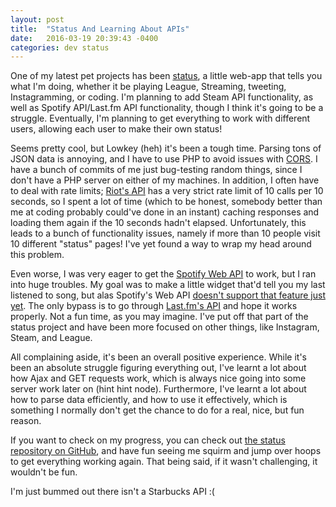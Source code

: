 ```yaml
---
layout: post
title:  "Status And Learning About APIs"
date:   2016-03-19 20:39:43 -0400
categories: dev status
---
```


One of my latest pet projects has been [status](http://matthewwang.me/status), a little web-app that tells you what I'm doing, whether it be playing League, Streaming, tweeting, Instagramming, or coding. I'm planning to add Steam API functionality, as well as Spotify API/Last.fm API functionality, though I think it's going to be a struggle. Eventually, I'm planning to get everything to work with different users, allowing each user to make their own status!

Seems pretty cool, but Lowkey (heh) it's been a tough time. Parsing tons of JSON data is annoying, and I have to use PHP to avoid issues with [CORS](https://developer.mozilla.org/en-US/docs/Web/HTTP/Access_control_CORS). I have a bunch of commits of me just bug-testing random things, since I don't have a PHP server on either of my machines. In addition, I often have to deal with rate limits; [Riot's API](http://developer.riotgames.com/) has a very strict rate limit of 10 calls per 10 seconds, so I spent a lot of time (which to be honest, somebody better than me at coding probably could've done in an instant) caching responses and loading them again if the 10 seconds hadn't elapsed. Unfortunately, this leads to a bunch of functionality issues, namely if more than 10 people visit 10 different "status" pages! I've yet found a way to wrap my head around this problem.

Even worse, I was very eager to get the [Spotify Web API](https://developer.spotify.com/web-api/) to work, but I ran into huge troubles. My goal was to make a little widget that'd tell you my last listened to song, but alas Spotify's Web API [doesn't support that feature just yet](https://github.com/spotify/web-api/issues/12). The only bypass is to go through [Last.fm's API](http://www.last.fm/api) and hope it works properly. Not a fun time, as you may imagine. I've put off that part of the status project and have been more focused on other things, like Instagram, Steam, and League.

All complaining aside, it's been an overall positive experience. While it's been an absolute struggle figuring everything out, I've learnt a lot about how Ajax and GET requests work, which is always nice going into some server work later on (hint hint node). Furthermore, I've learnt a lot about how to parse data efficiently, and how to use it effectively, which is something I normally don't get the chance to do for a real, nice, but fun reason.

If you want to check on my progress, you can check out [the status repository on GitHub](http://github.com/malsf21/status), and have fun seeing me squirm and jump over hoops to get everything working again. That being said, if it wasn't challenging, it wouldn't be fun.

I'm just bummed out there isn't a Starbucks API :(
